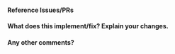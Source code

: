 #### Reference Issues/PRs

#### What does this implement/fix? Explain your changes.

#### Any other comments?

